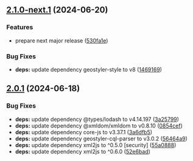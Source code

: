 ## [2.1.0-next.1](https://github.com/geostyler/geostyler-qgis-parser/compare/v2.0.1...v2.1.0-next.1) (2024-06-20)


### Features

* prepare next major release ([530fa1e](https://github.com/geostyler/geostyler-qgis-parser/commit/530fa1ee9cde964eec808f543a6661ae4255e051))


### Bug Fixes

* **deps:** update dependency geostyler-style to v8 ([1469169](https://github.com/geostyler/geostyler-qgis-parser/commit/1469169e3f1f28a23c3f32ebd6c4b398d35d814f))

## [2.0.1](https://github.com/geostyler/geostyler-qgis-parser/compare/v2.0.0...v2.0.1) (2024-06-18)


### Bug Fixes

* **deps:** update dependency @types/lodash to v4.14.197 ([3a25799](https://github.com/geostyler/geostyler-qgis-parser/commit/3a25799c88dd6f5adfa3b093d8f692652b927c95))
* **deps:** update dependency @xmldom/xmldom to v0.8.10 ([0854cef](https://github.com/geostyler/geostyler-qgis-parser/commit/0854cef81de8d174f4ff2da519caf30aefe4825d))
* **deps:** update dependency core-js to v3.37.1 ([3a6dfb5](https://github.com/geostyler/geostyler-qgis-parser/commit/3a6dfb5f11191cb9e16303037662640945f1e167))
* **deps:** update dependency geostyler-cql-parser to v3.0.2 ([56464a9](https://github.com/geostyler/geostyler-qgis-parser/commit/56464a9c5a825e9bad5c60b602d8c64f7b9dcab7))
* **deps:** update dependency xml2js to ^0.5.0 [security] ([55a0888](https://github.com/geostyler/geostyler-qgis-parser/commit/55a0888d7af68ecd48aff98ed8bce537182b2ede))
* **deps:** update dependency xml2js to ^0.6.0 ([52e6bad](https://github.com/geostyler/geostyler-qgis-parser/commit/52e6bad6e82eecccfa33ddbf72068dd0663e17da))
